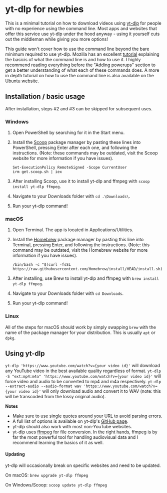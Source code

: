 # yt-dlp for newbies

This is a minimal tutorial on how to download videos using [yt-dlp](https://github.com/yt-dlp/yt-dlp) for people with no experience using the command line. Most apps and websites that offer this service use yt-dlp under the hood anyway - using it yourself cuts out the middleman while giving you more options!

This guide won't cover how to use the command line beyond the bare minimum required to use yt-dlp. Mozilla has an excellent [tutorial](https://developer.mozilla.org/en-US/docs/Learn/Tools_and_testing/Understanding_client-side_tools/Command_line) explaining the basicis of what the command line is and how to use it. I highly recommend reading everything before the "Adding powerups" section to get a better understanding of what each of these commands does. A more in depth tutorial on how to use the command line is also available on the [Ubuntu website](https://ubuntu.com/tutorials/command-line-for-beginners#1-overview).

## Installation / basic usage

After installation, steps #2 and #3 can be skipped for subsequent uses.

### Windows

1. Open PowerShell by searching for it in the Start menu.
2. Install the [Scoop](https://scoop.sh/) package manager by pasting these lines into PowerShell, pressing Enter after each one, and following the instructions. (Note: these commands may be outdated, visit the Scoop website for more information if you have issues).

	```
	Set-ExecutionPolicy RemoteSigned -Scope CurrentUser
	irm get.scoop.sh | iex
	```
	
3. After installing Scoop, use it to install yt-dlp and ffmpeg with `scoop install yt-dlp ffmpeg`.
4. Navigate to your Downloads folder with `cd .\Downloads\`.
5. Run your yt-dlp command!

### macOS

1. Open Terminal. The app is located in Applications/Utilities.
2. Install the [Homebrew](https://brew/) package manager by pasting this line into Terminal, pressing Enter, and following the instructions. (Note: this command may be outdated, visit the Homebrew website for more information if you have issues).

	```
	/bin/bash -c "$(curl -fsSL https://raw.githubusercontent.com/Homebrew/install/HEAD/install.sh)"
	```
	
3. After installing, use Brew to install yt-dlp and ffmpeg with `brew install yt-dlp ffmpeg`.
4. Navigate to your Downloads folder with `cd Downloads`.
5. Run your yt-dlp command!
 
### Linux

All of the steps for macOS should work by simply swapping `brew` with the name of the package manager for your distribution. This is usually `apt` or `dpkg`.

## Using yt-dlp

`yt-dlp 'https://www.youtube.com/watch?v={your video id}'` will download any YouTube video in the best available quality regardless of format.
`yt-dlp -S "ext:mp4:m4a" 'https://www.youtube.com/watch?v={your video id}'` will force video and audio to be converted to mp4 and m4a respectively.
`yt-dlp --extract-audio --audio-format wav 'https://www.youtube.com/watch?v={your video id}'` will only download audio and convert it to WAV (note: this will be transcoded from the lossy original audio).

**Notes**

* Make sure to use single quotes around your URL to avoid parsing errors.
* A full list of options is available on yt-dlp's [GitHub page](https://github.com/yt-dlp/yt-dlp).
* yt-dlp should also work with most non-YouTube websites.
* yt-dlp uses [ffmpeg](https://www.ffmpeg.org/) for file conversion. In the right hands, ffmpeg is by far the most powerful tool for handling audiovisual data and I recommend learning the basics of it as well.

#### Updating

yt-dlp will occasionally break on specific websites and need to be updated.

On macOS: `brew upgrade yt-dlp ffmpeg`

On Windows/Scoop: `scoop update yt-dlp ffmpeg`
